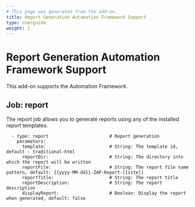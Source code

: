 ```yaml
---
# This page was generated from the add-on.
title: Report Generation Automation Framework Support
type: userguide
weight: 1
---
```


# Report Generation Automation Framework Support

This add-on supports the Automation Framework.

## Job: report

The report job allows you to generate reports using any of the installed report templates.

```
  - type: report                       # Report generation
    parameters:
      template:                        # String: The template id, default : traditional-html
      reportDir:                       # String: The directory into which the report will be written
      reportFile:                      # String: The report file name pattern, default: {{yyyy-MM-dd}}-ZAP-Report-[[site]]
      reportTitle:                     # String: The report title
      reportDescription:               # String: The report description
      displayReport:                   # Boolean: Display the report when generated, default: false
```
